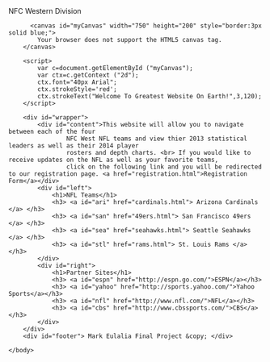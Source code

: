 
<html>
    <head>
        <title>NFC West</title>
        <meta charset="UTF-8">
        <meta name="viewport" content="width=device-width, initial-scale=1.0">
                <link rel="stylesheet" type="type/css" href="homepage.css">
                <link rel="stylesheet" href="styles-320.css" media="only screen and (max-width:320px)">
                <link rel="stylesheet" href="styles-480.css" media="only screen and (min-width:320px) and (max-width:480px)">
                <meta name="viewport" content="width=device-width">
                <script src="jquery-1.11.1.min.js"></script>

</head>
    <body>
          <div id="header"> NFC Western Division</div>   
          
          <canvas id="myCanvas" width="750" height="200" style="border:3px solid blue;">
            Your browser does not support the HTML5 canvas tag.
        </canvas>
        
        <script>
            var c=document.getElementById ("myCanvas");
            var ctx=c.getContext ("2d");
            ctx.font="40px Arial";
            ctx.strokeStyle='red';
            ctx.strokeText("Welcome To Greatest Website On Earth!",3,120);
        </script>
        
        <div id="wrapper">
            <div id="content">This website will allow you to navigate between each of the four 
                    NFC West NFL teams and view thier 2013 statistical leaders as well as their 2014 player 
                    rosters and depth charts. <br> If you would like to receive updates on the NFL as well as your favorite teams, 
                    click on the following link and you will be redirected to our registration page. <a href="registration.html">Registration Form</a></div>
            <div id="left">
                <h1>NFL Teams</h1>
                <h3> <a id="ari" href="cardinals.html"> Arizona Cardinals </a> </h3>
                <h3> <a id="san" href="49ers.html"> San Francisco 49ers </a> </h3>
                <h3> <a id="sea" href="seahawks.html"> Seattle Seahawks </a> </h3>
                <h3> <a id="stl" href="rams.html"> St. Louis Rams </a> </h3>
            </div>
            <div id="right">
                <h1>Partner Sites</h1>
                <h3> <a id="espn" href="http://espn.go.com/">ESPN</a></h3>
                <h3> <a id="yahoo" href="http://sports.yahoo.com/">Yahoo Sports</a></h3>
                <h3> <a id="nfl" href="http://www.nfl.com/">NFL</a></h3>
                <h3> <a id="cbs" href="http://www.cbssports.com/">CBS</a></h3>
            </div>
        </div>
        <div id="footer"> Mark Eulalia Final Project &copy; </div>
      
    </body>
</html>
